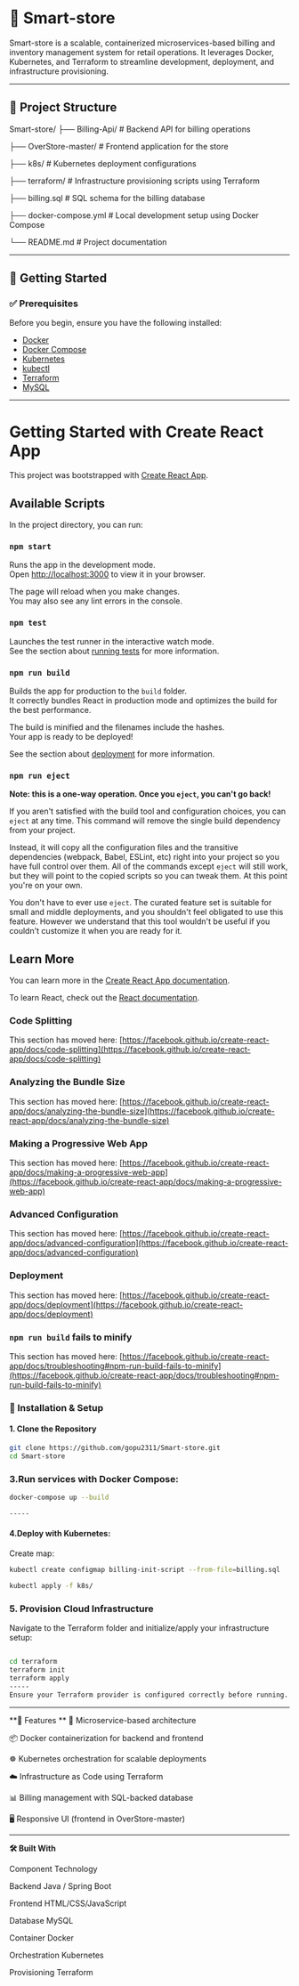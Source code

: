 # 🛒 Smart-store

Smart-store is a scalable, containerized microservices-based billing and inventory management system for retail operations. It leverages Docker, Kubernetes, and Terraform to streamline development, deployment, and infrastructure provisioning.

---

## 📁 Project Structure

Smart-store/
├── Billing-Api/ # Backend API for billing operations

├── OverStore-master/ # Frontend application for the store

├── k8s/ # Kubernetes deployment configurations

├── terraform/ # Infrastructure provisioning scripts using Terraform

├── billing.sql # SQL schema for the billing database

├── docker-compose.yml # Local development setup using Docker Compose

└── README.md # Project documentation


---

## 🚀 Getting Started

### ✅ Prerequisites

Before you begin, ensure you have the following installed:

- [Docker](https://www.docker.com/)
- [Docker Compose](https://docs.docker.com/compose/)
- [Kubernetes](https://kubernetes.io/)
- [kubectl](https://kubernetes.io/docs/tasks/tools/)
- [Terraform](https://www.terraform.io/)
- [MySQL](https://www.mysql.com/)

---
# Getting Started with Create React App

This project was bootstrapped with [Create React App](https://github.com/facebook/create-react-app).

## Available Scripts

In the project directory, you can run:

### `npm start`

Runs the app in the development mode.\
Open [http://localhost:3000](http://localhost:3000) to view it in your browser.

The page will reload when you make changes.\
You may also see any lint errors in the console.

### `npm test`

Launches the test runner in the interactive watch mode.\
See the section about [running tests](https://facebook.github.io/create-react-app/docs/running-tests) for more information.

### `npm run build`

Builds the app for production to the `build` folder.\
It correctly bundles React in production mode and optimizes the build for the best performance.

The build is minified and the filenames include the hashes.\
Your app is ready to be deployed!

See the section about [deployment](https://facebook.github.io/create-react-app/docs/deployment) for more information.

### `npm run eject`

**Note: this is a one-way operation. Once you `eject`, you can't go back!**

If you aren't satisfied with the build tool and configuration choices, you can `eject` at any time. This command will remove the single build dependency from your project.

Instead, it will copy all the configuration files and the transitive dependencies (webpack, Babel, ESLint, etc) right into your project so you have full control over them. All of the commands except `eject` will still work, but they will point to the copied scripts so you can tweak them. At this point you're on your own.

You don't have to ever use `eject`. The curated feature set is suitable for small and middle deployments, and you shouldn't feel obligated to use this feature. However we understand that this tool wouldn't be useful if you couldn't customize it when you are ready for it.

## Learn More

You can learn more in the [Create React App documentation](https://facebook.github.io/create-react-app/docs/getting-started).

To learn React, check out the [React documentation](https://reactjs.org/).

### Code Splitting

This section has moved here: [https://facebook.github.io/create-react-app/docs/code-splitting](https://facebook.github.io/create-react-app/docs/code-splitting)

### Analyzing the Bundle Size

This section has moved here: [https://facebook.github.io/create-react-app/docs/analyzing-the-bundle-size](https://facebook.github.io/create-react-app/docs/analyzing-the-bundle-size)

### Making a Progressive Web App

This section has moved here: [https://facebook.github.io/create-react-app/docs/making-a-progressive-web-app](https://facebook.github.io/create-react-app/docs/making-a-progressive-web-app)

### Advanced Configuration

This section has moved here: [https://facebook.github.io/create-react-app/docs/advanced-configuration](https://facebook.github.io/create-react-app/docs/advanced-configuration)

### Deployment

This section has moved here: [https://facebook.github.io/create-react-app/docs/deployment](https://facebook.github.io/create-react-app/docs/deployment)

### `npm run build` fails to minify

This section has moved here: [https://facebook.github.io/create-react-app/docs/troubleshooting#npm-run-build-fails-to-minify](https://facebook.github.io/create-react-app/docs/troubleshooting#npm-run-build-fails-to-minify)


### 🔧 Installation & Setup

#### 1. Clone the Repository

```bash
git clone https://github.com/gopu2311/Smart-store.git
cd Smart-store

```
### 3.Run services with Docker Compose:

```bash
docker-compose up --build

-----
```
#### 4.Deploy with Kubernetes:

Create map:
```bash
kubectl create configmap billing-init-script --from-file=billing.sql
```
```bash
kubectl apply -f k8s/
```
### 5. Provision Cloud Infrastructure

Navigate to the Terraform folder and initialize/apply your infrastructure setup:

```bash

cd terraform
terraform init
terraform apply
-----
Ensure your Terraform provider is configured correctly before running.

```

----

**🧰 Features
**
🧾 Microservice-based architecture

📦 Docker containerization for backend and frontend

☸️ Kubernetes orchestration for scalable deployments

☁️ Infrastructure as Code using Terraform

📊 Billing management with SQL-backed database

🖥️ Responsive UI (frontend in OverStore-master)

----

**🛠️ Built With**

Component	Technology

Backend	Java / Spring Boot

Frontend	HTML/CSS/JavaScript

Database	MySQL

Container	Docker

Orchestration	Kubernetes

Provisioning	Terraform



